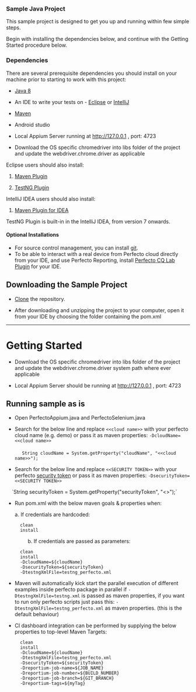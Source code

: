 ### Sample Java Project
This sample project is designed to get you up and running within few simple steps.

Begin with installing the dependencies below, and continue with the Getting Started procedure below.

### Dependencies
There are several prerequisite dependencies you should install on your machine prior to starting to work with this project:

* [Java 8](http://www.oracle.com/technetwork/java/javase/downloads/jdk8-downloads-2133151.html)

* An IDE to write your tests on - [Eclipse](http://www.eclipse.org/downloads/packages/eclipse-ide-java-developers/marsr) or [IntelliJ](https://www.jetbrains.com/idea/download/#)

* [Maven](https://maven.apache.org/)

* Android studio

* Local Appium Server running at http://127.0.0.1 ,  port: 4723

* Download the OS specific chromedriver into libs folder of the project and update the  webdriver.chrome.driver as applicable

Eclipse users should also install:

1. [Maven Plugin](http://marketplace.eclipse.org/content/m2e-connector-maven-dependency-plugin)

2. [TestNG Plugin](http://testng.org/doc/download.html)

IntelliJ IDEA users should also install:

1. [Maven Plugin for IDEA](https://plugins.jetbrains.com/plugin/1166)

TestNG Plugin is built-in in the IntelliJ IDEA, from version 7 onwards.
 
#### Optional Installations
* For source control management, you can install [git](https://git-scm.com/downloads).
* To be able to interact with a real device from Perfecto cloud directly from your IDE, and use Perfecto Reporting, install [Perfecto CQ Lab Plugin](https://www.perfectomobile.com/ni/resources/downloads/add-ins-plugins-and-extensions) for your IDE.

## Downloading the Sample Project

* [Clone](https://github.com/PerfectoMobileSA/PerfectoSampleProject.git) the repository.

* After downloading and unzipping the project to your computer, open it from your IDE by choosing the folder containing the pom.xml 

**********************
# Getting Started

* Download the OS specific chromedriver into libs folder of the project and update the webdriver.chrome.driver system path where ever applicable

* Local Appium Server should be running at http://127.0.0.1 ,  port: 4723


## Running sample as is


* Open PerfectoAppium.java and PerfectoSelenium.java</p>

* Search for the below line and replace `<<cloud name>>` with your perfecto cloud name (e.g. demo) or pass it as maven properties: `-DcloudName=<<cloud name>>`</br>  
		&nbsp;&nbsp;	&nbsp;&nbsp;`String cloudName = System.getProperty("cloudName", "<<cloud name>>");`
		</br>
		</p>
* Search for the below line and replace `<<SECURITY TOKEN>>` with your perfecto [security token](https://developers.perfectomobile.com/display/PD/Generate+security+tokens) or pass it as maven properties: `-DsecurityToken=<<SECURITY TOKEN>>`  
</p>
	&nbsp;&nbsp;&nbsp;&nbsp;`String securityToken = System.getProperty("securityToken", "<<SECURITY TOKEN>>");`
	</br></p>

* Run pom.xml with the below maven goals & properties when: </p>
   a. If credentials are hardcoded:
		
		clean
		install
		
   &nbsp;&nbsp;&nbsp;&nbsp;&nbsp;&nbsp;&nbsp;&nbsp;&nbsp;b. If credentials are passed as parameters:
		
		clean
		install
		-DcloudName=${cloudName}
		-DsecurityToken=${securityToken}
		-DtestngXmlFile=testng_perfecto.xml

* Maven will automatically kick start the parallel execution of different examples inside perfecto package in parallel if `-DtestngXmlFile=testng.xml` is passed as maven properties, if you want to run only perfecto scripts just pass this: `-DtestngXmlFile=testng_perfecto.xml` as maven properties. (this is the default behaviour) </p>

* CI dashboard integration can be performed by supplying the below properties to top-level Maven Targets:

		clean
		install
		-DcloudName=${cloudName}
		-DtestngXmlFile=testng_perfecto.xml
		-DsecurityToken=${securityToken}
		-Dreportium-job-name=${JOB_NAME} 
		-Dreportium-job-number=${BUILD_NUMBER} 
		-Dreportium-job-branch=${GIT_BRANCH} 
		-Dreportium-tags=${myTag}